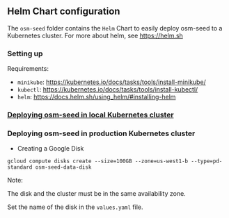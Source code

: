 ## Helm Chart configuration

The `osm-seed` folder contains the `Helm` Chart to easily deploy osm-seed to a Kubernetes cluster. For more about helm, see https://helm.sh

### Setting up

Requirements:

  - `minikube`: https://kubernetes.io/docs/tasks/tools/install-minikube/
  - `kubectl`: https://kubernetes.io/docs/tasks/tools/install-kubectl/
  - `helm`: https://docs.helm.sh/using_helm/#installing-helm


### [Deploying osm-seed in local Kubernetes cluster](ttps://github.com/developmentseed/osm-seed/blob/master/helm/localCluster.md)


### Deploying osm-seed in production Kubernetes cluster

- Creating a Google Disk

`gcloud compute disks create --size=100GB --zone=us-west1-b --type=pd-standard osm-seed-data-disk`

Note:

The disk and the cluster must be in the same availability zone.

Set the name of the disk in the `values.yaml` file.



